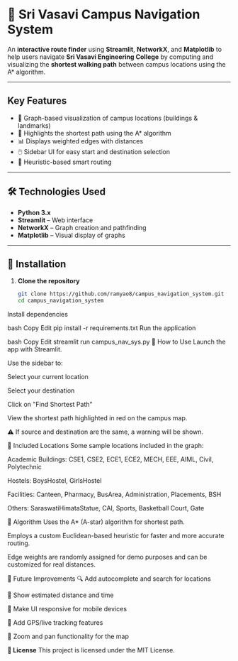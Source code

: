 # 🧭 Sri Vasavi Campus Navigation System

An **interactive route finder** using **Streamlit**, **NetworkX**, and **Matplotlib** to help users navigate **Sri Vasavi Engineering College** by computing and visualizing the **shortest walking path** between campus locations using the A\* algorithm.

---

## Key Features

- 📍 Graph-based visualization of campus locations (buildings & landmarks)
- 🔴 Highlights the shortest path using the A\* algorithm
- 📊 Displays weighted edges with distances
- 🖱️ Sidebar UI for easy start and destination selection
- 🧠 Heuristic-based smart routing

---

## 🛠 Technologies Used

- **Python 3.x**
- **Streamlit** – Web interface
- **NetworkX** – Graph creation and pathfinding
- **Matplotlib** – Visual display of graphs

---

## 🚀 Installation

1. **Clone the repository**
   ```bash
   git clone https://github.com/ramyao8/campus_navigation_system.git
   cd campus_navigation_system
Install dependencies

bash
Copy
Edit
pip install -r requirements.txt
Run the application

bash
Copy
Edit
streamlit run campus_nav_sys.py
🧭 How to Use
Launch the app with Streamlit.

Use the sidebar to:

Select your current location

Select your destination

Click on "Find Shortest Path"

View the shortest path highlighted in red on the campus map.

⚠️ If source and destination are the same, a warning will be shown.

📍 Included Locations
Some sample locations included in the graph:

Academic Buildings: CSE1, CSE2, ECE1, ECE2, MECH, EEE, AIML, Civil, Polytechnic

Hostels: BoysHostel, GirlsHostel

Facilities: Canteen, Pharmacy, BusArea, Administration, Placements, BSH

Others: SaraswatiHimataStatue, CAI, Sports, Basketball Court, Gate

🧠 Algorithm
Uses the A* (A-star) algorithm for shortest path.

Employs a custom Euclidean-based heuristic for faster and more accurate routing.

Edge weights are randomly assigned for demo purposes and can be customized for real distances.

📌 Future Improvements
🔍 Add autocomplete and search for locations

📏 Show estimated distance and time

📱 Make UI responsive for mobile devices

📍 Add GPS/live tracking features

🔄 Zoom and pan functionality for the map


**📄 License**
This project is licensed under the MIT License.
